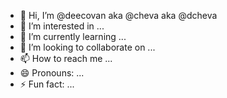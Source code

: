- 👋 Hi, I’m @deecovan aka @cheva aka @dcheva
- 👀 I’m interested in ...
- 🌱 I’m currently learning ...
- 💞️ I’m looking to collaborate on ...
- 📫 How to reach me ...
- 😄 Pronouns: ...
- ⚡ Fun fact: ...

<!---
deecovan/deecovan is a ✨ special ✨ repository because its `README.md` (this file) appears on your GitHub profile.
You can click the Preview link to take a look at your changes.
--->
